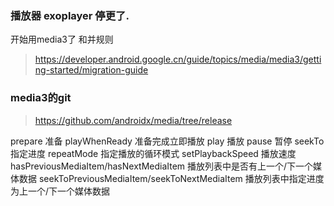 ### 播放器 exoplayer 停更了.
   开始用media3了 和并规则
> https://developer.android.google.cn/guide/topics/media/media3/getting-started/migration-guide

### media3的git
 > https://github.com/androidx/media/tree/release

prepare 准备
playWhenReady 准备完成立即播放
play 播放
pause 暂停
seekTo 指定进度
repeatMode 指定播放的循环模式
setPlaybackSpeed 播放速度
hasPreviousMediaItem/hasNextMediaItem 播放列表中是否有上一个/下一个媒体数据
seekToPreviousMediaItem/seekToNextMediaItem 播放列表中指定进度为上一个/下一个媒体数据
